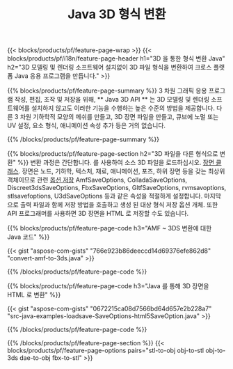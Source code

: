 ﻿---
title: Java 3D 형식 변환
url: /ko/java/conversion/
description: 3D 라이브러리를 통해 Java 코드의 몇 줄로 amf 3ds amf amf ase att dra drc dxf fbx gltf jt obj ply rvm stl u3d usdz usd vrml x를 변환합니다.
---
{{< blocks/products/pf/feature-page-wrap >}}
{{< blocks/products/pf/i18n/feature-page-header h1="3D 을 통한 형식 변환 Java" h2="3D 모델링 및 렌더링 소프트웨어 설치없이 3D 파일 형식을 변환하여 크로스 플랫폼 Java 응용 프로그램을 만듭니다." >}}

{{% blocks/products/pf/feature-page-summary %}}
3 차원 그래픽 응용 프로그램 작성, 편집, 조작 및 저장을 위해, ** Java 3D API ** 는 3D 모델링 및 렌더링 소프트웨어를 설치하지 않고도 이러한 기능을 수행하는 높은 수준의 방법을 제공합니다. 다른 3 차원 기하학적 모양의 메쉬를 만들고, 3D 장면 파일을 만들고, 큐브에 노멀 또는 UV 설정, 요소 형식, 애니메이션 속성 추가 등은 거의 없습니다. 

{{% /blocks/products/pf/feature-page-summary %}}

{{% blocks/products/pf/feature-page-section h2="3D 파일을 다른 형식으로 변환" %}}
변환 과정은 간단합니다. 를 사용하여 소스 3D 파일을 로드하십시오. [장면 클래스](https://apireference.aspose.com/3d/java/com.aspose.threed/Scene). 장면은 노드, 기하학, 텍스처, 재료, 애니메이션, 포즈, 하위 장면 등을 갖는 최상위 객체이므로 관련 [옵션 저장](https://apireference.aspose.com/3d/java/com.aspose.threed/SaveOptions) AmfSaveOptions, ColladaSaveOptions, Discreet3dsSaveOptions, FbxSaveOptions, GltfSaveOptions, rvmsavoptions, stlsavefoptions, U3dSaveOptions 등과 같은 속성을 적절하게 설정합니다. 마지막으로 출력 파일과 함께 저장 방법을 호출하고 생성 된 대상 형식 저장 옵션 개체. 또한 API 프로그래머를 사용하면 3D 장면을 HTML 로 저장할 수도 있습니다.


{{% blocks/products/pf/feature-page-code h3="AMF ~ 3DS 변환에 대한 Java 코드" %}}

{{< gist "aspose-com-gists" "766e923b86deeccd14d69376efe862d8" "convert-amf-to-3ds.java" >}}

{{% /blocks/products/pf/feature-page-code %}}


{{% blocks/products/pf/feature-page-code h3="Java 를 통해 3D 장면을 HTML 로 변환" %}}

{{< gist "aspose-com-gists" "0672215ca08d7566bd64d657e2b228a7" "src-java-examples-loadsave-SaveOptions-html5SaveOption.java" >}}

{{% /blocks/products/pf/feature-page-code %}}

{{% /blocks/products/pf/feature-page-section %}}
{{< blocks/products/pf/feature-page-options pairs="stl-to-obj obj-to-stl obj-to-3ds dae-to-obj fbx-to-stl" >}}